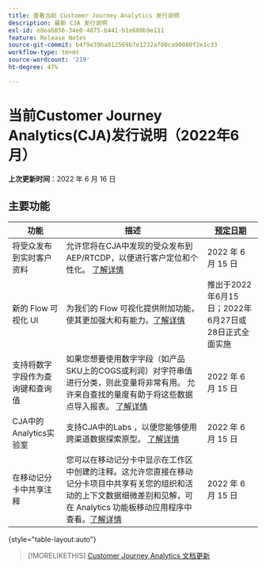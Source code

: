 ```yaml
---
title: 查看当前 Customer Journey Analytics 发行说明
description: 最新 CJA 发行说明
exl-id: e8eab856-34e0-4875-b441-b1e680b9e111
feature: Release Notes
source-git-commit: b4f9e39ba012569b7e1232af00ca90080f2e1c33
workflow-type: tm+mt
source-wordcount: '219'
ht-degree: 47%

---
```


# 当前Customer Journey Analytics(CJA)发行说明（2022年6月）

**上次更新时间**：2022 年 6 月 16 日

## 主要功能

| 功能 | 描述 | [预定日期](/help/release-notes/releases.md) |
| ----------- | ---------- | ----- |
| 将受众发布到实时客户资料 | 允许您将在CJA中发现的受众发布到AEP/RTCDP，以便进行客户定位和个性化。 [了解详情](https://experienceleague.adobe.com/docs/analytics-platform/using/cja-components/audiences/audiences-overview.html?lang=en) | 2022 年 6 月 15 日 |
| 新的 Flow 可视化 UI | 为我们的 Flow 可视化提供附加功能，使其更加强大和有能力。[了解详情](/help/analysis-workspace/visualizations/c-flow/create-flow.md) | 推出于2022年6月15日；2022年6月27日或28日正式全面实施 |
| 支持将数字字段作为查询键和查询值 | 如果您想要使用数字字段（如产品SKU上的COGS或利润）对字符串值进行分类，则此变量将非常有用。 允许来自查找的量度有助于将这些数据点导入报表。 [了解详情](https://experienceleague.adobe.com/docs/analytics-platform/using/cja-connections/create-connection.html#numeric) | 2022 年 6 月 15 日 |
| CJA中的Analytics实验室 | 支持CJA中的Labs ，以便您能够使用跨渠道数据探索原型。 [了解详情](/help/labs/labs.md) | 2022 年 6 月 15 日 |
| 在移动记分卡中共享注释 | 您可以在移动记分卡中显示在工作区中创建的注释。这允许您直接在移动记分卡项目中共享有关您的组织和活动的上下文数据细微差别和见解，可在 Analytics 功能板移动应用程序中查看。[了解详情](/help/components/annotations/mobile-annotations.md) | 2022 年 6 月 15 日 |

{style=&quot;table-layout:auto&quot;}

>[!MORELIKETHIS]
>[Customer Journey Analytics 文档更新](/help/release-notes/doc-changes.md)
